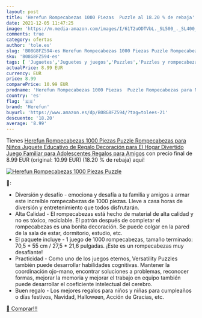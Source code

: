 ```yaml
---
layout: post
title: 'Herefun Rompecabezas 1000 Piezas  Puzzle al 18.20 % de rebaja'
date: 2021-12-05 11:47:25
image: 'https://m.media-amazon.com/images/I/61T2uODTVbL._SL500_._SL400_.jpg'
comments: true
category: ofertas
author: 'tole.es'
slug: 'B08G8FZ594-es Herefun Rompecabezas 1000 Piezas Puzzle Rompecabezas para...'
sku: 'B08G8FZ594-es'
tags: [ 'Juguetes','Juguetes y juegos','Puzzles','Puzzles y rompecabezas','herefun','puzzle','rompecabezas', ]
actualPrice: 8.99 EUR
currency: EUR
price: 8.99
comparePrice: 10.99 EUR
prodname: 'Herefun Rompecabezas 1000 Piezas  Puzzle Rompecabezas para Niños  Juguete Educativo de Regalo  Decoración para El Hogar  Divertido Juego Familiar para Adolescentes  Regalos para Amigos'
country: 'es'
flag: '🇪🇸'
brand: 'Herefun'
buyurl: 'https://www.amazon.es/dp/B08G8FZ594/?tag=tolees-21'
descuento: '18.20'
average: '8.99'
---
```


Tienes [Herefun Rompecabezas 1000 Piezas  Puzzle Rompecabezas para Niños  Juguete Educativo de Regalo  Decoración para El Hogar  Divertido Juego Familiar para Adolescentes  Regalos para Amigos](https://www.amazon.es/dp/B08G8FZ594/?tag=tolees-21) con precio final de  8.99 EUR (original: 10.99 EUR) (18.20 %  de rebaja) aqui!

[![Herefun Rompecabezas 1000 Piezas  Puzzle](https://m.media-amazon.com/images/I/61T2uODTVbL._SL500_._SL400_.jpg)](https://www.amazon.es/dp/B08G8FZ594/?tag=tolees-21)

🔎:

- Diversión y desafío - emociona y desafía a tu familia y amigos a armar este increíble rompecabezas de 1000 piezas. Lleve a casa horas de diversión y entretenimiento que todos disfrutarán.
- Alta Calidad - El rompecabezas está hecho de material de alta calidad y no es tóxico, reciclable. El patrón después de completar el rompecabezas es una bonita decoración. Se puede colgar en la pared de la sala de estar, dormitorio, estudio, etc.
- El paquete incluye - 1 juego de 1000 rompecabezas, tamaño terminado: 70,5 * 55 cm / 27,5 * 21,6 pulgadas. ¡Este es un rompecabezas muy desafiante!
- Practicidad - Como uno de los juegos eternos, Versatility Puzzles también puede desarrollar habilidades cognitivas. Mantener la coordinación ojo-mano, encontrar soluciones a problemas, reconocer formas, mejorar la memoria y mejorar el trabajo en equipo también puede desarrollar el coeficiente intelectual del cerebro.
- Buen regalo - Los mejores regalos para niños y niñas para cumpleaños o días festivos, Navidad, Halloween, Acción de Gracias, etc.

[🛒 Comprar!!!](https://www.amazon.es/dp/B08G8FZ594/?tag=tolees-21)
